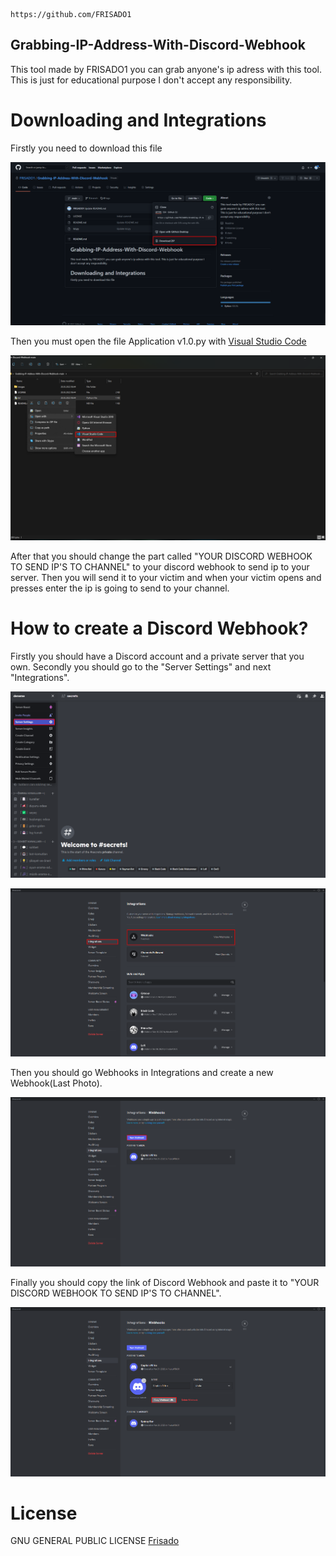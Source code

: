 ```
https://github.com/FRISADO1
```
## Grabbing-IP-Address-With-Discord-Webhook
This tool made by FRISADO1 you can grab anyone's ip adress with this tool. This is just for educational purpose I don't accept any responsibility.
<h1>Downloading and Integrations</h1>
Firstly you need to download this file

![How to Download](images/Screenshot_3.png)

Then you must open the file Application v1.0.py with [Visual Studio Code](https://code.visualstudio.com)

![Open with VS Code](images/Screenshot_4.png)

After that you should change the part called "YOUR DISCORD WEBHOOK TO SEND IP'S TO CHANNEL" to your discord webhook to send ip to your server. Then you will send it to your victim and when your victim opens and presses enter the ip is going to send to your channel.

<h1>How to create a Discord Webhook?</h1>

Firstly you should have a Discord account and a private server that you own. Secondly you should go to the "Server Settings" and next "Integrations".

![Settings](images/Screenshot_5.png)

![Integrations](images/Screenshot_6.png)

Then you should go Webhooks in Integrations and create a new Webhook(Last Photo). 

![Webhooks](images/Screenshot_7.png)

Finally you should copy the link of Discord Webhook and paste it to "YOUR DISCORD WEBHOOK TO SEND IP'S TO CHANNEL".

![Copy link](images/Screenshot_8.png)

<h1>License</h1>

GNU GENERAL PUBLIC LICENSE [Frisado](https://github.com/FRISADO1/Grabbing-IP-Address-With-Discord-Webhook/blob/main/LICENSE)
